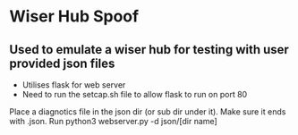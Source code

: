 # Wiser Hub Spoof
## Used to emulate a wiser hub for testing with user provided json files

* Utilises flask for web server
* Need to run the setcap.sh file to allow flask to run on port 80

Place a diagnotics file in the json dir (or sub dir under it).  Make sure it ends with .json.
Run python3 webserver.py -d json/[dir name]
